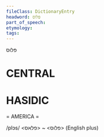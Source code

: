 ```yaml
---
fileClass: DictionaryEntry
headword: פּלוס
part_of_speech: 
etymology: 
tags: 
---
```

פּלוס

CENTRAL
========

HASIDIC
=======
= AMERICA = 

/plɔs/ <פלוס> ~ <פלאס> (English plus)